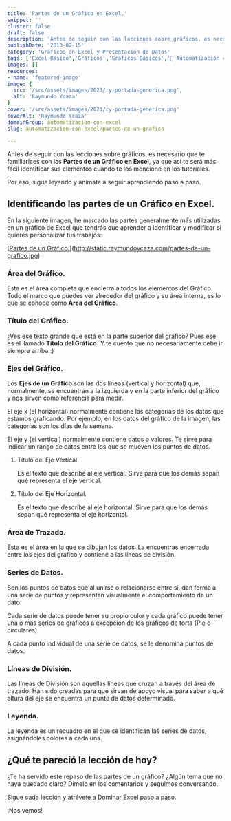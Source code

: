 ```yaml
---
title: 'Partes de un Gráfico en Excel.'
snippet: ''
cluster: false
draft: false 
description: 'Antes de seguir con las lecciones sobre gráficos, es necesario que te familiarices con las Partes de un Gráfico en Excel.'
publishDate: '2013-02-15'
category: 'Gráficos en Excel y Presentación de Datos'
tags: ['Excel Básico','Gráficos','Gráficos Básicos','🤖 Automatización con Excel']
images: []
resources: 
- name: 'featured-image'
image: {
  src: '/src/assets/images/2023/ry-portada-generica.png',
  alt: 'Raymundo Ycaza'
}
cover: '/src/assets/images/2023/ry-portada-generica.png'
coverAlt: 'Raymundo Ycaza'
domainGroup: automatizacion-con-excel
slug: automatizacion-con-excel/partes-de-un-grafico

---
```


Antes de seguir con las lecciones sobre gráficos, es necesario que te familiarices con las **Partes de un Gráfico en Excel**, ya que así te será más fácil identificar sus elementos cuando te los mencione en los tutoriales.

Por eso, sigue leyendo y anímate a seguir aprendiendo paso a paso.

## Identificando las partes de un Gráfico en Excel.

En la siguiente imagen, he marcado las partes generalmente más utilizadas en un gráfico de Excel que tendrás que aprender a identificar y modificar si quieres personalizar tus trabajos:

[[Partes de un Gráfico.](/src/assets/images/2023/partes-de-un-grafico-600x316.jpg)](http://static.raymundoycaza.com/partes-de-un-grafico.jpg)

### Área del Gráfico.

Esta es el área completa que encierra a todos los elementos del Gráfico. Todo el marco que puedes ver alrededor del gráfico y su área interna, es lo que se conoce como **Área del Gráfico**.

### Título del Gráfico.

¿Ves ese texto grande que está en la parte superior del gráfico? Pues ese es el llamado **Título del Gráfico.** Y te cuento que no necesariamente debe ir siempre arriba :)

### Ejes del Gráfico.

Los **Ejes de un Gráfico** son las dos líneas (vertical y horizontal) que, normalmente, se encuentran a la izquierda y en la parte inferior del gráfico y nos sirven como referencia para medir.

El eje x (el horizontal) normalmente contiene las categorías de los datos que estamos graficando. Por ejemplo, en los datos del gráfico de la imagen, las categorías son los días de la semana.

El eje y (el vertical) normalmente contiene datos o valores. Te sirve para indicar un rango de datos entre los que se mueven los puntos de datos.

1. Título del Eje Vertical.
    
    Es el texto que describe al eje vertical. Sirve para que los demás sepan qué representa el eje vertical.
    
2. Título del Eje Horizontal.
    
    Es el texto que describe al eje horizontal. Sirve para que los demás sepan qué representa el eje horizontal.
    

### Área de Trazado.

Esta es el área en la que se dibujan los datos. La encuentras encerrada entre los ejes del gráfico y contiene a las líneas de división.

### Series de Datos.

Son los puntos de datos que al unirse o relacionarse entre sí, dan forma a una serie de puntos y representan visualmente el comportamiento de un dato.

Cada serie de datos puede tener su propio color y cada gráfico puede tener una o más series de gráficos a excepción de los gráficos de torta (Pie o circulares).

A cada punto individual de una serie de datos, se le denomina puntos de datos.

### Líneas de División.

Las líneas de División son aquellas líneas que cruzan a través del área de trazado. Han sido creadas para que sirvan de apoyo visual para saber a qué altura del eje se encuentra un punto de datos determinado.

### Leyenda.

La leyenda es un recuadro en el que se identifican las series de datos, asignándoles colores a cada una.

## ¿Qué te pareció la lección de hoy?

¿Te ha servido este repaso de las partes de un gráfico? ¿Algún tema que no haya quedado claro? Dímelo en los comentarios y seguimos conversando.

Sigue cada lección y atrévete a Dominar Excel paso a paso.

¡Nos vemos!
